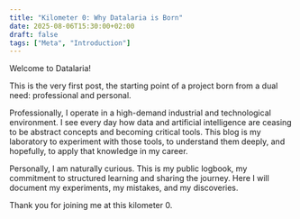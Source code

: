 ```yaml
---
title: "Kilometer 0: Why Datalaria is Born"
date: 2025-08-06T15:30:00+02:00
draft: false
tags: ["Meta", "Introduction"]
---
```


Welcome to Datalaria!

This is the very first post, the starting point of a project born from a dual need: professional and personal.

Professionally, I operate in a high-demand industrial and technological environment. I see every day how data and artificial intelligence are ceasing to be abstract concepts and becoming critical tools. This blog is my laboratory to experiment with those tools, to understand them deeply, and hopefully, to apply that knowledge in my career.

Personally, I am naturally curious. This is my public logbook, my commitment to structured learning and sharing the journey. Here I will document my experiments, my mistakes, and my discoveries.

Thank you for joining me at this kilometer 0.